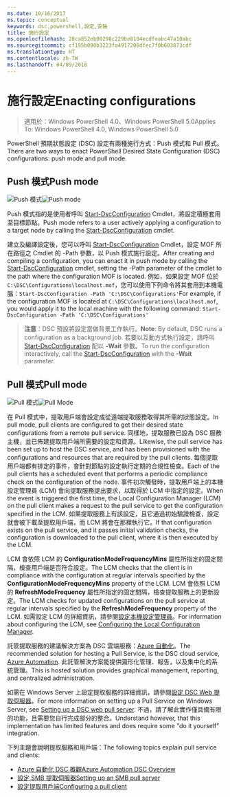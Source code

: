```yaml
---
ms.date: 10/16/2017
ms.topic: conceptual
keywords: dsc,powershell,設定,安裝
title: 施行設定
ms.openlocfilehash: 28ca852eb00298c229be8104ecdfeabc47a10abc
ms.sourcegitcommit: cf195b090b3223fa4917206dfec7f0b603873cdf
ms.translationtype: HT
ms.contentlocale: zh-TW
ms.lasthandoff: 04/09/2018
---
```

# <a name="enacting-configurations"></a><span data-ttu-id="29eae-103">施行設定</span><span class="sxs-lookup"><span data-stu-id="29eae-103">Enacting configurations</span></span>

><span data-ttu-id="29eae-104">適用於：Windows PowerShell 4.0、Windows PowerShell 5.0</span><span class="sxs-lookup"><span data-stu-id="29eae-104">Applies To: Windows PowerShell 4.0, Windows PowerShell 5.0</span></span>

<span data-ttu-id="29eae-105">PowerShell 預期狀態設定 (DSC) 設定有兩種施行方式：Push 模式和 Pull 模式。</span><span class="sxs-lookup"><span data-stu-id="29eae-105">There are two ways to enact PowerShell Desired State Configuration (DSC) configurations: push mode and pull mode.</span></span>

## <a name="push-mode"></a><span data-ttu-id="29eae-106">Push 模式</span><span class="sxs-lookup"><span data-stu-id="29eae-106">Push mode</span></span>

<span data-ttu-id="29eae-107">![Push 模式](images/pushModel.png "Push 模式的運作方式")</span><span class="sxs-lookup"><span data-stu-id="29eae-107">![Push mode](images/pushModel.png "How push mode works")</span></span>

<span data-ttu-id="29eae-108">Push 模式指的是使用者呼叫 [Start-DscConfiguration](https://technet.microsoft.com/library/dn521623.aspx) Cmdlet，將設定積極套用至目標節點。</span><span class="sxs-lookup"><span data-stu-id="29eae-108">Push mode refers to a user actively applying a configuration to a target node by calling the [Start-DscConfiguration](https://technet.microsoft.com/library/dn521623.aspx) cmdlet.</span></span>

<span data-ttu-id="29eae-109">建立及編譯設定後，您可以呼叫 [Start-DscConfiguration](https://technet.microsoft.com/library/dn521623.aspx) Cmdlet，設定 MOF 所在路徑之 Cmdlet 的 -Path 參數，以 Push 模式施行設定。</span><span class="sxs-lookup"><span data-stu-id="29eae-109">After creating and compiling a configuration, you can enact it in push mode by calling the [Start-DscConfiguration](https://technet.microsoft.com/library/dn521623.aspx) cmdlet, setting the -Path parameter of the cmdlet to the path where the configuration MOF is located.</span></span>
<span data-ttu-id="29eae-110">例如，如果設定 MOF 位於 `C:\DSC\Configurations\localhost.mof`，您可以使用下列命令將其套用到本機電腦：`Start-DscConfiguration -Path 'C:\DSC\Configurations'`</span><span class="sxs-lookup"><span data-stu-id="29eae-110">For example, if the configuration MOF is located at `C:\DSC\Configurations\localhost.mof`, you would apply it to the local machine with the following command: `Start-DscConfiguration -Path 'C:\DSC\Configurations'`</span></span>

> <span data-ttu-id="29eae-111">__注意__：DSC 預設將設定當做背景工作執行。</span><span class="sxs-lookup"><span data-stu-id="29eae-111">__Note__: By default, DSC runs a configuration as a background job.</span></span> <span data-ttu-id="29eae-112">若要以互動方式執行設定，請呼叫 [Start-DscConfiguration](https://technet.microsoft.com/library/dn521623.aspx) 配以 __-Wait__ 參數。</span><span class="sxs-lookup"><span data-stu-id="29eae-112">To run the configuration interactively, call the [Start-DscConfiguration](https://technet.microsoft.com/library/dn521623.aspx) with the __-Wait__ parameter.</span></span>

## <a name="pull-mode"></a><span data-ttu-id="29eae-113">Pull 模式</span><span class="sxs-lookup"><span data-stu-id="29eae-113">Pull mode</span></span>

<span data-ttu-id="29eae-114">![Pull 模式](images/pullModel.png "Pull 模式的運作方式")</span><span class="sxs-lookup"><span data-stu-id="29eae-114">![Pull Mode](images/pullModel.png "How pull mode works")</span></span>

<span data-ttu-id="29eae-115">在 Pull 模式中，提取用戶端會設定成從遠端提取服務取得其所需的狀態設定。</span><span class="sxs-lookup"><span data-stu-id="29eae-115">In pull mode, pull clients are configured to get their desired state configurations from a remote pull service.</span></span>
<span data-ttu-id="29eae-116">同樣地，提取服務已設為 DSC 服務主機，並已佈建提取用戶端所需要的設定和資源。</span><span class="sxs-lookup"><span data-stu-id="29eae-116">Likewise, the pull service has been set up to host the DSC service, and has been provisioned with the configurations and resources that are required by the pull clients.</span></span>
<span data-ttu-id="29eae-117">每個提取用戶端都有排定的事件，會針對節點的設定執行定期的合規性檢查。</span><span class="sxs-lookup"><span data-stu-id="29eae-117">Each of the pull clients has a scheduled event that performs a periodic compliance check on the configuration of the node.</span></span>
<span data-ttu-id="29eae-118">事件初次觸發時，提取用戶端上的本機設定管理員 (LCM) 會向提取服務提出要求，以取得於 LCM 中指定的設定。</span><span class="sxs-lookup"><span data-stu-id="29eae-118">When the event is triggered the first time, the Local Configuration Manager (LCM) on the pull client makes a request to the pull service to get the configuration specified in the LCM.</span></span>
<span data-ttu-id="29eae-119">如果提取服務上有該設定，且它通過初始驗證檢查，設定就會被下載至提取用戶端，而 LCM 將會在那裡執行它。</span><span class="sxs-lookup"><span data-stu-id="29eae-119">If that configuration exists on the pull service, and it passes initial validation checks, the configuration is downloaded to the pull client, where it is then executed by the LCM.</span></span>

<span data-ttu-id="29eae-120">LCM 會依照 LCM 的 **ConfigurationModeFrequencyMins** 屬性所指定的固定間隔，檢查用戶端是否符合設定。</span><span class="sxs-lookup"><span data-stu-id="29eae-120">The LCM checks that the client is in compliance with the configuration at regular intervals specified by the **ConfigurationModeFrequencyMins** property of the LCM.</span></span>
<span data-ttu-id="29eae-121">LCM 會依照 LCM 的 **RefreshModeFrequency** 屬性所指定的固定間隔，檢查提取服務上的更新設定。</span><span class="sxs-lookup"><span data-stu-id="29eae-121">The LCM checks for updated configurations on the pull service at regular intervals specified by the **RefreshModeFrequency** property of the LCM.</span></span>
<span data-ttu-id="29eae-122">如需設定 LCM 的詳細資訊，請參閱[設定本機設定管理員](metaConfig.md)。</span><span class="sxs-lookup"><span data-stu-id="29eae-122">For information about configuring the LCM, see [Configuring the Local Configuration Manager](metaConfig.md).</span></span>

<span data-ttu-id="29eae-123">託管提取服務的建議解決方案為 DSC 雲端服務：[Azure 自動化](https://azure.microsoft.com/services/automation/)。</span><span class="sxs-lookup"><span data-stu-id="29eae-123">The recommended solution for hosting a Pull Service, is the DSC cloud service, [Azure Automation](https://azure.microsoft.com/services/automation/).</span></span>
<span data-ttu-id="29eae-124">此託管解決方案能提供圖形化管理、報告，以及集中化的系統管理。</span><span class="sxs-lookup"><span data-stu-id="29eae-124">This is hosted solution provides graphical management, reporting, and centralized administration.</span></span>

<span data-ttu-id="29eae-125">如需在 Windows Server 上設定提取服務的詳細資訊，請參閱[設定 DSC Web 提取伺服器](pullServer.md)。</span><span class="sxs-lookup"><span data-stu-id="29eae-125">For more information on setting up a Pull Service on Windows Server, see [Setting up a DSC web pull server](pullServer.md).</span></span>
<span data-ttu-id="29eae-126">不過，請了解此實作僅具備有限的功能，且需要您自行完成部分的整合。</span><span class="sxs-lookup"><span data-stu-id="29eae-126">Understand however, that this implementation has limited features and does require some "do it yourself" integration.</span></span>

<span data-ttu-id="29eae-127">下列主題會說明提取服務和用戶端：</span><span class="sxs-lookup"><span data-stu-id="29eae-127">The following topics explain pull service and clients:</span></span>

- [<span data-ttu-id="29eae-128">Azure 自動化 DSC 概觀</span><span class="sxs-lookup"><span data-stu-id="29eae-128">Azure Automation DSC Overview</span></span>](https://docs.microsoft.com/en-us/azure/automation/automation-dsc-overview)
- [<span data-ttu-id="29eae-129">設定 SMB 提取伺服器</span><span class="sxs-lookup"><span data-stu-id="29eae-129">Setting up an SMB pull server</span></span>](pullServerSMB.md)
- [<span data-ttu-id="29eae-130">設定提取用戶端</span><span class="sxs-lookup"><span data-stu-id="29eae-130">Configuring a pull client</span></span>](pullClientConfigID.md)